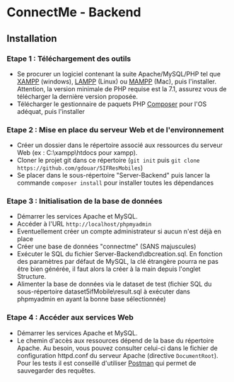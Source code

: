 # ConnectMe - Backend #
##  Installation
### Etape 1 : Téléchargement des outils

- Se procurer un logiciel contenant la suite Apache/MySQL/PHP tel que [XAMPP](https://www.apachefriends.org/fr/index.html) (windows), [LAMPP](https://doc.ubuntu-fr.org/lamp) (Linux) ou [MAMPP](https://www.mamp.info/en/) (Mac), puis l'installer.  Attention, la version minimale de PHP requise est la 7.1, assurez vous de télécharger la dernière version proposée.
- Télécharger le gestionnaire de paquets PHP [Composer](https://getcomposer.org/) pour l'OS adéquat, puis l'installer

### Etape 2 : Mise en place du serveur Web et de l'environnement

- Créer un dossier dans le répertoire associé aux ressources du serveur Web (ex : C:\xampp\htdocs pour xampp). 
- Cloner le projet git dans ce répertoire (`git init` puis `git clone https://github.com/gdouar/5IFResMobiles`)
- Se placer dans le sous-répertoire "Server-Backend" puis lancer la commande `composer install` pour installer toutes les dépendances

### Etape 3 : Initialisation de la base de données
- Démarrer les services Apache et MySQL.  
- Accéder à l'URL  `http://localhost/phpmyadmin`
- Eventuellement créer un compte administrateur si aucun n'est déjà en place
- Créer une base de données "connectme" (SANS majuscules)
- Exécuter le SQL du fichier Server-Backend\dbcreation.sql. En fonction des paramètres par défaut de MySQL, la clé étrangère pourra ne pas être bien générée, il faut alors la créer à la main depuis l'onglet Structure.
- Alimenter la base de données via le dataset de test (fichier SQL du sous-répertoire dataset5ifMobile\result.sql à exécuter dans phpmyadmin en ayant la bonne base sélectionnée)

### Etape 4 : Accéder aux services Web
- Démarrer les services Apache et MySQL.  
- Le chemin d'accès aux ressources dépend de la base du répertoire Apache. Au besoin, vous pouvez consulter celui-ci dans le fichier de configuration httpd.conf du serveur Apache (directive `DocumentRoot`). Pour les tests il est conseillé d'utiliser [Postman](https://www.getpostman.com/) qui permet de sauvegarder des requêtes.
